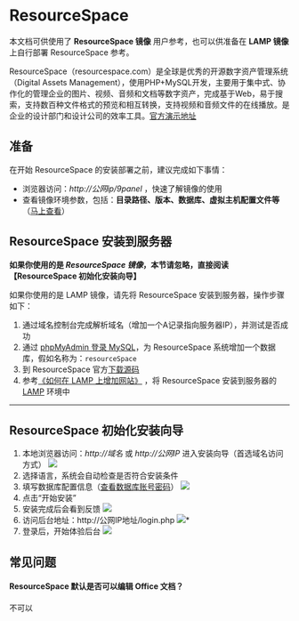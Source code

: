 # ResourceSpace

本文档可供使用了 **ResourceSpace 镜像** 用户参考，也可以供准备在 **LAMP 镜像** 上自行部署 ResourceSpace 参考。

ResourceSpace（resourcespace.com）是全球是优秀的开源数字资产管理系统（Digital Assets Management），使用PHP+MySQL开发，主要用于集中式、协作化的管理企业的图片、视频、音频和文档等数字资产，完成基于Web，易于搜索，支持数百种文件格式的预览和相互转换，支持视频和音频文件的在线播放。是企业的设计部门和设计公司的效率工具。[官方演示地址](https://www.resourcespace.com/trial)


## 准备

在开始 ResourceSpace 的安装部署之前，建议完成如下事情：

* 浏览器访问：*http://公网ip/9panel* ，快速了解镜像的使用
* 查看镜像环境参数，包括：**目录路径、版本、数据库、虚拟主机配置文件等** （[马上查看](https://support.websoft9.com/docs/lamp/zh/stack-components.html)）

## ResourceSpace 安装到服务器

**如果你使用的是 *ResourceSpace 镜像*，本节请忽略，直接阅读【ResourceSpace 初始化安装向导】**

如果你使用的是 LAMP 镜像，请先将 ResourceSpace 安装到服务器，操作步骤如下：

1. 通过域名控制台完成解析域名（增加一个A记录指向服务器IP），并测试是否成功
2. 通过 [phpMyAdmin 登录 MySQL](https://support.websoft9.com/docs/lamp/zh/admin-mysql.html)，为 ResourceSpace 系统增加一个数据库，假如名称为：`resourceSpace`
3. 到 ResourceSpace 官方[下载源码](https://www.resourcespace.com/download)
4. 参考[《如何在 LAMP 上增加网站》](https://support.websoft9.com/docs/lamp/zh/solution-deployment.html#安装第二个网站) ，将 ResourceSpace 安装到服务器的 [LAMP](https://support.websoft9.com/docs/lamp/zh/) 环境中

---

## ResourceSpace 初始化安装向导

1. 本地浏览器访问：*http://域名* 或 *http://公网IP* 进入安装向导（首选域名访问方式）
    ![](https://libs.websoft9.com/Websoft9/DocsPicture/en/resourcespace/resourcespace-installcheck-websoft9.png)
2.  选择语言，系统会自动检查是否符合安装条件
3.  填写数据库配置信息（[查看数据库账号密码](https://support.websoft9.com/docs/lamp/zh/stack-accounts.html)）
   ![](https://libs.websoft9.com/Websoft9/DocsPicture/en/resourcespace/resourcespace-installconfig-websoft9.png) 
5.  点击“开始安装”
6.  安装完成后会看到反馈
    ![](https://libs.websoft9.com/Websoft9/DocsPicture/en/resourcespace/resourcespace-installsuccessful-websoft9.png)
6.  访问后台地址：http://公网IP地址/login.php
    ![](https://libs.websoft9.com/Websoft9/DocsPicture/en/resourcespace/resourcespace-login-websoft9.png)*
7.  登录后，开始体验后台
    ![](https://libs.websoft9.com/Websoft9/DocsPicture/en/resourcespace/resourcespace-panel-websoft9.png)

## 常见问题

#### ResourceSpace 默认是否可以编辑 Office 文档？

不可以